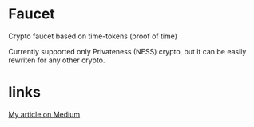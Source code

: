 # Faucet
Crypto faucet based on time-tokens (proof of time)  

Currently supported only Privateness (NESS) crypto, but it can be easily rewriten for any other crypto.

# links
[My article on Medium](https://ness-main-dev.medium.com/proof-of-time-improved-d648515afc45)